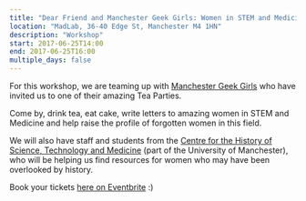 ```yaml
---
title: "Dear Friend and Manchester Geek Girls: Women in STEM and Medicine"
location: "MadLab, 36-40 Edge St, Manchester M4 1HN"
description: "Workshop"
start: 2017-06-25T14:00
end: 2017-06-25T16:00
multiple_days: false
---
```


For this workshop, we are teaming up with [Manchester Geek Girls](https://manchestergirlgeeks.com/) who have invited us to one of their amazing Tea Parties.

Come by, drink tea, eat cake, write letters to amazing women in STEM and Medicine and help raise the profile of forgotten women in this field.

We will also have staff and students from the [Centre for the History of Science, Technology and Medicine](http://www.chstm.manchester.ac.uk/) (part of the University of Manchester), who will be helping us find resources for women who may have been overlooked by history.

Book your tickets [here on Eventbrite](https://www.eventbrite.co.uk/e/ggtp-70-dear-friend-tickets-33363302536) :)
